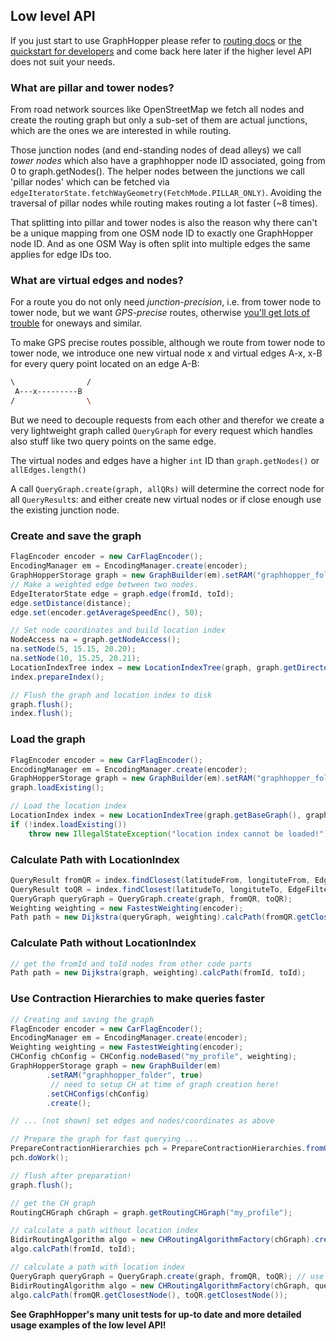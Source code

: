 ## Low level API

If you just start to use GraphHopper please refer to [routing docs](./routing.md)
or [the quickstart for developers](./quickstart-from-source.md)
and come back here later if the higher level API does not suit your needs.

### What are pillar and tower nodes?

From road network sources like OpenStreetMap we fetch all nodes and create the routing graph but 
only a sub-set of them are actual junctions, which are the ones we are interested in while routing.

Those junction nodes (and end-standing nodes of dead alleys) we call *tower nodes* which also 
have a graphhopper node ID associated, going from 0 to graph.getNodes(). 
The helper nodes between the junctions we call 'pillar nodes' which can be fetched via
`edgeIteratorState.fetchWayGeometry(FetchMode.PILLAR_ONLY)`. Avoiding the traversal of pillar nodes while routing makes 
routing a lot faster (~8 times).

That splitting into pillar and tower nodes is also the reason why there can't be a unique mapping from 
one OSM node ID to exactly one GraphHopper node ID. And as one OSM Way is often split into multiple 
edges the same applies for edge IDs too.

### What are virtual edges and nodes?

For a route you do not only need *junction-precision*, i.e. from tower node to tower node, but we want 
*GPS-precise* routes, otherwise [you'll get lots of trouble](https://github.com/graphhopper/graphhopper/issues/27) 
for oneways and similar.

To make GPS precise routes possible, although we route from tower node to tower node, we introduce one new 
virtual node x and virtual edges A-x, x-B for every query point located on an edge A-B:

```bash
\                /
 A---x---------B
/                \
```

But we need to decouple requests from each other and therefor we create a very lightweight graph called 
`QueryGraph` for every request which handles also stuff like two query points on the same edge.

The virtual nodes and edges have a higher `int` ID than `graph.getNodes()` or `allEdges.length()`

A call `QueryGraph.create(graph, allQRs)` will determine the correct node for all `QueryResult`s: and either 
create new virtual nodes or if close enough use the existing junction node.

### Create and save the graph

```java
FlagEncoder encoder = new CarFlagEncoder();
EncodingManager em = EncodingManager.create(encoder);
GraphHopperStorage graph = new GraphBuilder(em).setRAM("graphhopper_folder", true).create();
// Make a weighted edge between two nodes.
EdgeIteratorState edge = graph.edge(fromId, toId);
edge.setDistance(distance);
edge.set(encoder.getAverageSpeedEnc(), 50);

// Set node coordinates and build location index
NodeAccess na = graph.getNodeAccess();
na.setNode(5, 15.15, 20.20);
na.setNode(10, 15.25, 20.21);
LocationIndexTree index = new LocationIndexTree(graph, graph.getDirectory());
index.prepareIndex();

// Flush the graph and location index to disk
graph.flush();
index.flush();
```

### Load the graph

```java
FlagEncoder encoder = new CarFlagEncoder();
EncodingManager em = EncodingManager.create(encoder);
GraphHopperStorage graph = new GraphBuilder(em).setRAM("graphhopper_folder", true).build();
graph.loadExisting();

// Load the location index
LocationIndex index = new LocationIndexTree(graph.getBaseGraph(), graph.getDirectory());
if (!index.loadExisting())
    throw new IllegalStateException("location index cannot be loaded!");
```

### Calculate Path with LocationIndex

```java
QueryResult fromQR = index.findClosest(latitudeFrom, longituteFrom, EdgeFilter.ALL_EDGES);
QueryResult toQR = index.findClosest(latitudeTo, longituteTo, EdgeFilter.ALL_EDGES);
QueryGraph queryGraph = QueryGraph.create(graph, fromQR, toQR);
Weighting weighting = new FastestWeighting(encoder);
Path path = new Dijkstra(queryGraph, weighting).calcPath(fromQR.getClosestNode(), toQR.getClosestNode());
```

### Calculate Path without LocationIndex

```java
// get the fromId and toId nodes from other code parts
Path path = new Dijkstra(graph, weighting).calcPath(fromId, toId);
```

### Use Contraction Hierarchies to make queries faster

```java
// Creating and saving the graph
FlagEncoder encoder = new CarFlagEncoder();
EncodingManager em = EncodingManager.create(encoder);
Weighting weighting = new FastestWeighting(encoder);
CHConfig chConfig = CHConfig.nodeBased("my_profile", weighting);
GraphHopperStorage graph = new GraphBuilder(em)
        .setRAM("graphhopper_folder", true)
         // need to setup CH at time of graph creation here!
        .setCHConfigs(chConfig)
        .create();

// ... (not shown) set edges and nodes/coordinates as above

// Prepare the graph for fast querying ...
PrepareContractionHierarchies pch = PrepareContractionHierarchies.fromGraphHopperStorage(graph, chConfig);
pch.doWork();

// flush after preparation!
graph.flush();

// get the CH graph
RoutingCHGraph chGraph = graph.getRoutingCHGraph("my_profile");

// calculate a path without location index
BidirRoutingAlgorithm algo = new CHRoutingAlgorithmFactory(chGraph).createAlgo(new PMap());
algo.calcPath(fromId, toId);

// calculate a path with location index
QueryGraph queryGraph = QueryGraph.create(graph, fromQR, toQR); // use index as shown above
BidirRoutingAlgorithm algo = new CHRoutingAlgorithmFactory(chGraph, queryGraph).createAlgo(new PMap());
algo.calcPath(fromQR.getClosestNode(), toQR.getClosestNode());
```

**See GraphHopper's many unit tests for up-to date and more detailed usage examples of the low level API!**
